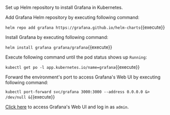 Set up Helm repository to install Grafana in Kubernetes.

Add Grafana Helm repository by executing following command:

`helm repo add grafana https://grafana.github.io/helm-charts`{{execute}}

Install Grafana by executing following command:

`helm install grafana grafana/grafana`{{execute}}

Execute following command until the pod status shows up `Running`:

`kubectl get po -l app.kubernetes.io/name=grafana`{{execute}}

Forward the environment's port to access Grafana's Web UI by executing following command:

`kubectl port-forward svc/grafana 3000:3000 --address 0.0.0.0 &> /dev/null &`{{execute}}

[Click here]({{TRAFFIC_HOST1_3000}}) to access Grafana's Web UI and log in as `admin`.
